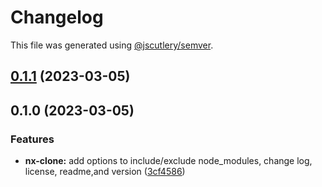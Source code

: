 # Changelog

This file was generated using [@jscutlery/semver](https://github.com/jscutlery/semver).

## [0.1.1](https://github.com/enio-ireland/enio/compare/nx-clone-0.1.0...nx-clone-0.1.1) (2023-03-05)

## 0.1.0 (2023-03-05)


### Features

* **nx-clone:** add options to include/exclude node_modules, change log, license, readme,and version ([3cf4586](https://github.com/enio-ireland/enio/commit/3cf458681247baf11f0fea37438ce81bf3812e82))
